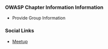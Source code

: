 ### OWASP Chapter Information Information
* Provide Group Information

### Social Links
* [Meetup](#)


